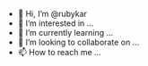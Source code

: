 - 👋 Hi, I’m @rubykar
- 👀 I’m interested in ...
- 🌱 I’m currently learning ...
- 💞️ I’m looking to collaborate on ...
- 📫 How to reach me ...

<!---
rubykar/rubykar is a ✨ special ✨ repository because its `README.md` (this file) appears on your GitHub profile.
You can click the Preview link to take a look at your changes.
--->
